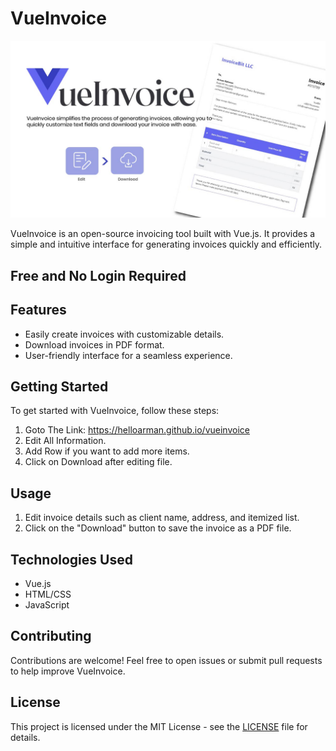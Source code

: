 # VueInvoice

![VueInvoice](https://raw.githubusercontent.com/helloarman/vueinvoice/main/vueinvoice.jpg)

VueInvoice is an open-source invoicing tool built with Vue.js. It provides a simple and intuitive interface for generating invoices quickly and efficiently.

## Free and No Login Required

## Features

- Easily create invoices with customizable details.
- Download invoices in PDF format.
- User-friendly interface for a seamless experience.

## Getting Started

To get started with VueInvoice, follow these steps:

1. Goto The Link: https://helloarman.github.io/vueinvoice
2. Edit All Information.
3. Add Row if you want to add more items.
4. Click on Download after editing file.

## Usage

1. Edit invoice details such as client name, address, and itemized list.
2. Click on the "Download" button to save the invoice as a PDF file.

## Technologies Used

- Vue.js
- HTML/CSS
- JavaScript

## Contributing

Contributions are welcome! Feel free to open issues or submit pull requests to help improve VueInvoice.

## License

This project is licensed under the MIT License - see the [LICENSE](LICENSE) file for details.
